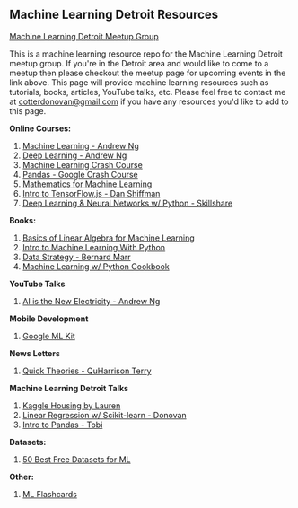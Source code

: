 ## Machine Learning Detroit Resources

[Machine Learning Detroit Meetup Group](https://www.meetup.com/meetup-group-MbWhjVnr/)

This is a machine learning resource repo for the Machine Learning Detroit meetup group. If you're in the Detroit area and would like to come to a meetup then please checkout the meetup page for upcoming events in the link above. This page will provide machine learning resources such as tutorials, books, articles, YouTube talks, etc. Please feel free to contact me at cotterdonovan@gmail.com if you have any resources you'd like to add to this page.

**Online Courses:**
1. [Machine Learning - Andrew Ng](https://www.coursera.org/learn/machine-learning)
2. [Deep Learning - Andrew Ng](https://www.coursera.org/specializations/deep-learning)
3. [Machine Learning Crash Course](https://developers.google.com/machine-learning/crash-course/ml-intro)
4. [Pandas - Google Crash Course](https://colab.research.google.com/notebooks/mlcc/intro_to_pandas.ipynb?hl=en)
5. [Mathematics for Machine Learning](https://www.coursera.org/specializations/mathematics-machine-learning)
6. [Intro to TensorFlow.js - Dan Shiffman](https://www.youtube.com/watch?v=Qt3ZABW5lD0)
7. [Deep Learning & Neural Networks w/ Python - Skillshare](https://www.skillshare.com/classes/Deep-Learning-and-Neural-Networks-with-Python/45606211?via=browse-rating-data-science)

**Books:**
1. [Basics of Linear Algebra for Machine Learning](https://machinelearningmastery.com/linear_algebra_for_machine_learning/)
2. [Intro to Machine Learning With Python](https://www.amazon.com/Introduction-Machine-Learning-Python-Scientists/dp/1449369413/ref=sr_1_3?ie=UTF8&qid=1524617175&sr=8-3&keywords=intro+to+machine+learning+with+python)
3. [Data Strategy - Bernard Marr](https://www.amazon.com/Data-Strategy-Profit-Analytics-Internet/dp/074947985X)
4. [Machine Learning w/ Python Cookbook](https://www.amazon.com/Machine-Learning-Python-Cookbook-preprocessing/dp/1491989386)

**YouTube Talks**
1. [AI is the New Electricity - Andrew Ng](https://www.youtube.com/watch?v=21EiKfQYZXc)

**Mobile Development**
1. [Google ML Kit](https://developers.google.com/ml-kit/)

**News Letters**
1. [Quick Theories - QuHarrison Terry](https://quharrison.com)

**Machine Learning Detroit Talks**
1. [Kaggle Housing by Lauren](https://github.com/LaurenHa/Kaggle-Housing)
2. [Linear Regression w/ Scikit-learn - Donovan](https://github.com/dcotter1208/Housing_Prices_Linear_Regression)
3. [Intro to Pandas - Tobi](https://docs.google.com/presentation/d/1cHPq15CXUcNfgPUIy0S_-XhtDLu4xb0XMkROzr6E7dY/edit?usp=sharing)

**Datasets:**
1. [50 Best Free Datasets for ML](https://gengo.ai/articles/the-50-best-free-datasets-for-machine-learning/)

**Other:**
1. [ML Flashcards](https://machinelearningflashcards.com/?ref=producthunt)
